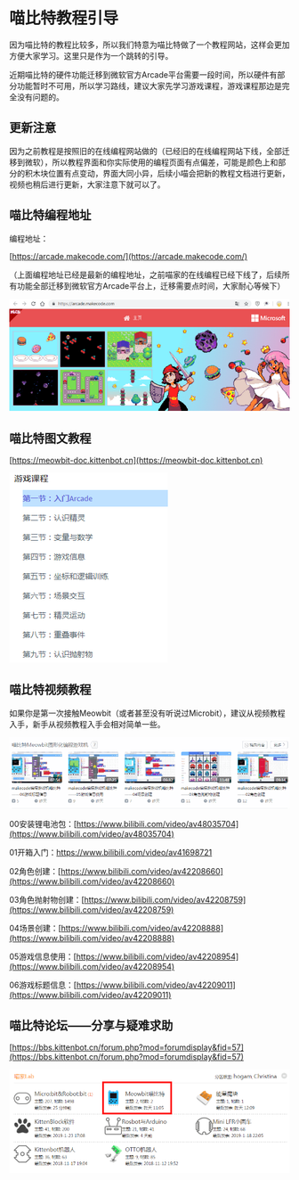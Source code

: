 # 喵比特教程引导

因为喵比特的教程比较多，所以我们特意为喵比特做了一个教程网站，这样会更加方便大家学习。这里只是作为一个跳转的引导。

近期喵比特的硬件功能迁移到微软官方Arcade平台需要一段时间，所以硬件有部分功能暂时不可用，所以学习路线，建议大家先学习游戏课程，游戏课程那边是完全没有问题的。

## 更新注意

因为之前教程是按照旧的在线编程网站做的（已经旧的在线编程网站下线，全部迁移到微软），所以教程界面和你实际使用的编程页面有点偏差，可能是颜色上和部分的积木块位置有点变动，界面大同小异，后续小喵会把新的教程文档进行更新，视频也稍后进行更新，大家注意下就可以了。

## 喵比特编程地址

编程地址：

[https://arcade.makecode.com/](https://arcade.makecode.com/)

（上面编程地址已经是最新的编程地址，之前喵家的在线编程已经下线了，后续所有功能全部迁移到微软官方Arcade平台上，迁移需要点时间，大家耐心等候下）

![](./images/c01_01.png)

## 喵比特图文教程

[https://meowbit-doc.kittenbot.cn](https://meowbit-doc.kittenbot.cn)

![](./images/c01_05.png)

## 喵比特视频教程

如果你是第一次接触Meowbit（或者甚至没有听说过Microbit），建议从视频教程入手，新手从视频教程入手会相对简单一些。

![](./images/c01_04.png)



00安装锂电池包：[https://www.bilibili.com/video/av48035704](https://www.bilibili.com/video/av48035704)

01开箱入门：[https://www.bilibili.com/video/av41698721 ](https://www.bilibili.com/video/av41698721 )


02角色创建：[https://www.bilibili.com/video/av42208660](https://www.bilibili.com/video/av42208660) 


03角色抛射物创建：[https://www.bilibili.com/video/av42208759](https://www.bilibili.com/video/av42208759) 


04场景创建：[https://www.bilibili.com/video/av42208888](https://www.bilibili.com/video/av42208888) 


05游戏信息使用：[https://www.bilibili.com/video/av42208954](https://www.bilibili.com/video/av42208954) 


06游戏标题信息：[https://www.bilibili.com/video/av42209011](https://www.bilibili.com/video/av42209011) 

## 喵比特论坛——分享与疑难求助

[https://bbs.kittenbot.cn/forum.php?mod=forumdisplay&fid=57](https://bbs.kittenbot.cn/forum.php?mod=forumdisplay&fid=57)

![](./images/c01_03.png)